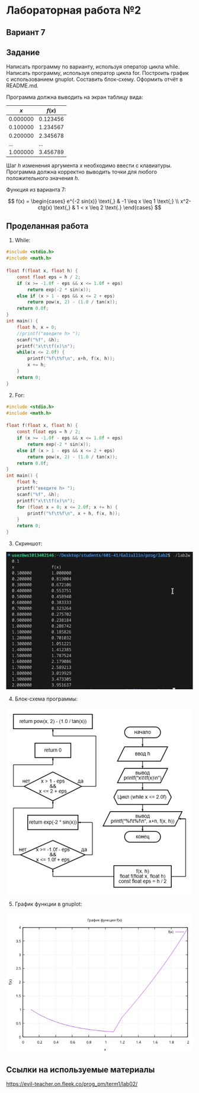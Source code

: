 # Лабораторная работа №2
## Вариант 7
## Задание
Написать программу по варианту, используя оператор цикла while.
Написать программу, используя оператор цикла for.
Построить график с использованием gnuplot.
Составить блок-схему.
Оформить отчёт в README.md.

Программа должна выводить на экран таблицу вида:

|$x$       |  $f(x)$  |
|----------|----------|
|0.000000  |  0.123456|
|0.100000  |  1.234567|
|0.200000  |  2.345678|
|...       |  ...     |
|1.000000  |  3.456789|

Шаг $h$ изменения аргумента $x$ необходимо ввести с клавиатуры. Программа должна корректно выводить точки для любого положительного значения $h$.

Функция из варианта 7:

$$
f(x) =
  \begin{cases}
    e^{-2 sin(x)} \text{,}       & -1 \leq x \leq 1 \text{;} \\
    x^2-ctg(x) \text{,} & 1 < x \leq 2 \text{.}
  \end{cases}
$$

## Проделанная работа
1. While:
```c
#include <stdio.h>
#include <math.h>

float f(float x, float h) {
    const float eps = h / 2;
    if (x >= -1.0f - eps && x <= 1.0f + eps)
        return exp(-2 * sin(x));
    else if (x > 1 - eps && x <= 2 + eps)
        return pow(x, 2) - (1.0 / tan(x));
    return 0.0f;
}
int main() {
    float h, x = 0;
    //printf("введите h> "); 
    scanf("%f", &h);
    printf("x\t\tf(x)\n");
    while(x <= 2.0f) {
        printf("%f\t%f\n", x+h, f(x, h));
        x += h;
    }
    return 0;
}
```
2. For:
```c
#include <stdio.h>
#include <math.h>

float f(float x, float h) {
    const float eps = h / 2;
    if (x >= -1.0f - eps && x <= 1.0f + eps)
        return exp(-2 * sin(x));
    else if (x > 1 - eps && x <= 2 + eps)
        return pow(x, 2) - (1.0 / tan(x));
    return 0.0f;
}
int main() {
    float h;
    printf("введите h> ");
    scanf("%f", &h);
    printf("x\t\tf(x)\n");
    for (float x = 0; x <= 2.0f; x += h) {
        printf("%f\t%f\n", x + h, f(x, h));
    }
    return 0;
}
```

3. Скриншот:

![Снимок экрана](2.jpg)

4. Блок-схема программы:

![Блок схема](blok.png)

5. График функции в gnuplot:

![График функции](plot.png)

## Ссылки на используемые материалы
https://evil-teacher.on.fleek.co/prog_pm/term1/lab02/

